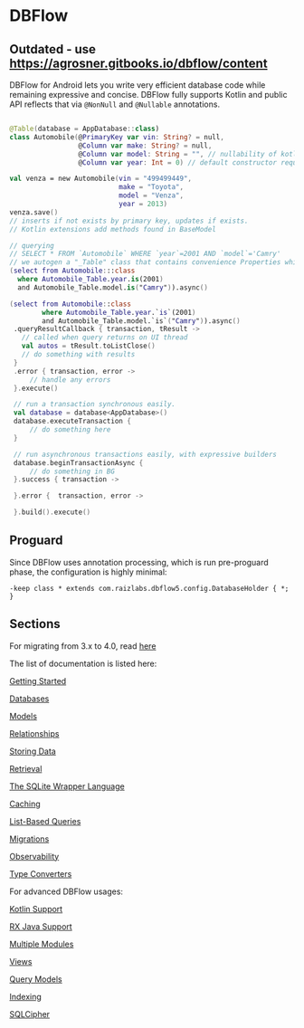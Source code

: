 # DBFlow
## Outdated - use https://agrosner.gitbooks.io/dbflow/content

DBFlow for Android lets you write very efficient database code while remaining
expressive and concise.
DBFlow fully supports Kotlin and public API reflects that via `@NonNull` and `@Nullable` annotations.

```kotlin

@Table(database = AppDatabase::class)
class Automobile(@PrimaryKey var vin: String? = null,
                 @Column var make: String? = null,
                 @Column var model: String = "", // nullability of kotlin fields respected
                 @Column var year: Int = 0) // default constructor required

val venza = new Automobile(vin = "499499449",
                           make = "Toyota",
                           model = "Venza",
                           year = 2013)
venza.save()
// inserts if not exists by primary key, updates if exists.
// Kotlin extensions add methods found in BaseModel

// querying
// SELECT * FROM `Automobile` WHERE `year`=2001 AND `model`='Camry'
// we autogen a "_Table" class that contains convenience Properties which provide easy SQL ops.
(select from Automobile:::class
  where Automobile_Table.year.is(2001)
  and Automobile_Table.model.is("Camry")).async()

(select from Automobile::class
        where Automobile_Table.year.`is`(2001)
        and Automobile_Table.model.`is`("Camry")).async()
 .queryResultCallback { transaction, tResult ->
   // called when query returns on UI thread
   val autos = tResult.toListClose()
   // do something with results
 }
 .error { transaction, error ->
     // handle any errors
 }.execute()

 // run a transaction synchronous easily.
 val database = database<AppDatabase>()
 database.executeTransaction {
     // do something here
 }

 // run asynchronous transactions easily, with expressive builders
 database.beginTransactionAsync {
     // do something in BG
 }.success { transaction ->  

 }.error {  transaction, error ->  

 }.build().execute()

```

## Proguard

Since DBFlow uses annotation processing, which is run pre-proguard phase,
the configuration is highly minimal:

```
-keep class * extends com.raizlabs.dbflow5.config.DatabaseHolder { *; }
```

## Sections

For migrating from 3.x to 4.0, read [here](/usage2/Migration4Guide.md)

The list of documentation is listed here:

  [Getting Started](/usage2/GettingStarted.md)

  [Databases](/usage2/Databases.md)

  [Models](/usage2/Models.md)

  [Relationships](/usage2/Relationships.md)

  [Storing Data](/usage2/StoringData.md)

  [Retrieval](/usage2/Retrieval.md)

  [The SQLite Wrapper Language](/usage2/SQLiteWrapperLanguage.md)

  [Caching](/usage2/Caching.md)

  [List-Based Queries](/usage2/ListBasedQueries.md)

  [Migrations](/usage2/Migrations.md)

  [Observability](/usage2/Observability.md)

  [Type Converters](/usage2/TypeConverters.md)

For advanced DBFlow usages:

  [Kotlin Support](/usage2/KotlinSupport.md)

  [RX Java Support](/usage2/RXSupport.md)

  [Multiple Modules](/usage2/MultipleModules.md)

  [Views](/usage2/ModelViews.md)

  [Query Models](/usage2/QueryModels.md)

  [Indexing](/usage2/Indexing.md)

  [SQLCipher](/usage2/SQLCipherSupport.md)

